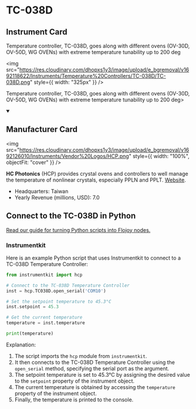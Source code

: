 
# TC-038D

## Instrument Card

<div className="flex">

<div>

Temperature controller, TC-038D, goes along with different ovens (OV-30D, OV-50D, WG OVENs) with extreme temperature tunability up to 200 deg

</div>

<img src="https://res.cloudinary.com/dhopxs1y3/image/upload/e_bgremoval/v1692118622/Instruments/Temperature%20Controllers/TC-038D/TC-038D.png" style={{ width: "325px" }} />

</div>

Temperature controller, TC-038D, goes along with different ovens (OV-30D, OV-50D, WG OVENs) with extreme temperature tunability up to 200 deg>

<details open>
<summary><h2>Manufacturer Card</h2></summary>

<img src="https://res.cloudinary.com/dhopxs1y3/image/upload/e_bgremoval/v1692126010/Instruments/Vendor%20Logos/HCP.png" style={{ width: "100%", objectFit: "cover" }} />

**HC Photonics** (HCP) provides crystal ovens and controllers to well manage the temperature of nonlinear crystals, especially PPLN and PPLT. <a href="https://www.hcphotonics.com">Website</a>.

<ul>
  <li>Headquarters: Taiwan</li>
  <li>Yearly Revenue (millions, USD): 7.0</li>
</ul>
</details>

## Connect to the TC-038D in Python

[Read our guide for turning Python scripts into Flojoy nodes.](https://docs.flojoy.ai/custom-nodes/creating-custom-node/)


### Instrumentkit

Here is an example Python script that uses Instrumentkit to connect to a TC-038D Temperature Controller:

```python
from instrumentkit import hcp

# Connect to the TC-038D Temperature Controller
inst = hcp.TC038D.open_serial('COM10')

# Set the setpoint temperature to 45.3°C
inst.setpoint = 45.3

# Get the current temperature
temperature = inst.temperature

print(temperature)
```

Explanation:
1. The script imports the `hcp` module from `instrumentkit`.
2. It then connects to the TC-038D Temperature Controller using the `open_serial` method, specifying the serial port as the argument.
3. The setpoint temperature is set to 45.3°C by assigning the desired value to the `setpoint` property of the instrument object.
4. The current temperature is obtained by accessing the `temperature` property of the instrument object.
5. Finally, the temperature is printed to the console.


